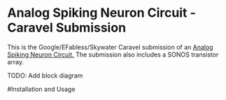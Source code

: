 # Analog Spiking Neuron Circuit - Caravel Submission

This is the Google/EFabless/Skywater Caravel submission of an [Analog Spiking Neuron Circuit.](https://ieeexplore.ieee.org/document/9184447) The submission also includes a SONOS transistor array. 

TODO: Add block diagram

[comment]: <> (<p align=”center”>)
[comment]: <> (<img src="/doc/ciic_harness.png" width="75%" height="75%"> )
[comment]: <> (</p>)

#Installation and Usage


